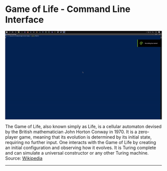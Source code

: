 # Game of Life - Command Line Interface 


<p align="center">
    <img align="center" src="gol.gif"></img>
</p>

The Game of Life, also known simply as Life, is a cellular automaton devised by the British mathematician John Horton Conway in 1970. It is a zero-player game, meaning that its evolution is determined by its initial state, requiring no further input. One interacts with the Game of Life by creating an initial configuration and observing how it evolves. It is Turing complete and can simulate a universal constructor or any other Turing machine. 
Source: [Wikipedia](https://en.wikipedia.org/wiki/Conway%27s_Game_of_Life "Wikipedia")

---


